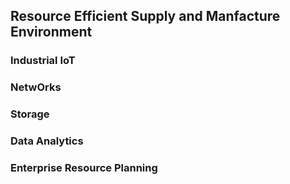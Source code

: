 ## Resource Efficient Supply and Manfacture Environment



### Industrial IoT

### NetwOrks

### Storage

### Data Analytics

### Enterprise Resource Planning

